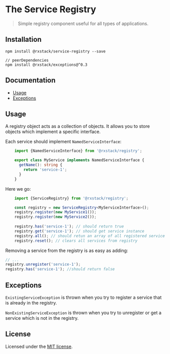# The Service Registry

> Simple registry component useful for all types of applications.

## Installation

```
npm install @rxstack/service-registry --save

// peerDependencies
npm install @rxstack/exceptions@^0.3
```

## Documentation

* [Usage](#usage)
* [Exceptions](#exceptions)

## <a name="usage"></a>  Usage
A registry object acts as a collection of objects. It allows you to store objects which implement a specific interface.

Each service should implement `NamedServiceInterface`:


```typescript
    import {NamedServiceInterface} from '@rxstack/registry';

    export class MyService implements NamedServiceInterface {
      getName(): string {
        return 'service-1';
      }
    }
```

Here we go:

```typescript
    import {ServiceRegistry} from '@rxstack/registry';

    const registry = new ServiceRegistry<MyServiceInterface>();
    registry.register(new MyService1());
    registry.register(new MyService2());
    
    registry.has('service-1'); // should return true
    registry.get('service-1'); // should get service instance
    registry.all(); // should retun an array of all registered service
    registry.reset(); // clears all services from registry
```

Removing a service from the registry is as easy as adding:

```typescript
// ...
registry.unregister('service-1');
registry.has('service-1'); //should return false
```

## <a name="exceptions"></a>  Exceptions

`ExistingServiceException` is thrown when you try to register a service that is already in the registry.

`NonExistingServiceException` is thrown when you try to unregister or get a service which is not in the registry.


## License

Licensed under the [MIT license](../../LICENSE).